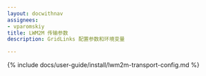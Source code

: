 ```yaml
---
layout: docwithnav
assignees:
- vparomskiy
title: LWM2M 传输参数
description: GridLinks 配置参数和环境变量

---
```


{% include docs/user-guide/install/lwm2m-transport-config.md %}